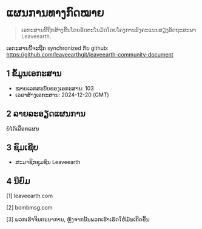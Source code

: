 # ແຜນການທາງກົດໝາຍ

>ເອກະສານນີ້ຖືກສ້າງຂື້ນໂດຍອັດຕະໂນມັດໂດຍໂຄງການລົງຄະແນນສຽງລັດຖະສະພາ Leaveearth.

ເອກະສານນີ້ຈະຖືກ synchronized ກັບ github: https://github.com/leaveearthgit/leaveearth-community-document

## 1 ຂໍ້ມູນເອກະສານ

- ໝາຍເລກສະບັບຂອງເອກະສານ: 103
- ເວລາສ້າງເອກະສານ: 2024-12-20 (GMT)

## 2 ລາຍລະອຽດແຜນການ

ບໍ່ໄດ້ເລືອກແຜນ

## 3 ຊົມເຊີຍ
* ສະມາຊິກຊຸມຊົນ Leaveearth

## 4 ນິຍົມ
[1] leaveearth.com

[2] bombmsg.com

[3] ພວກເຮົາຈິນຕະນາການ, ຫຼັງຈາກນັ້ນພວກເຮົາເຮັດໃຫ້ມັນເກີດຂຶ້ນ